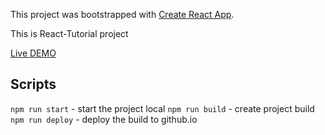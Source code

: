 This project was bootstrapped with [Create React App](https://github.com/facebookincubator/create-react-app).

This is React-Tutorial project

[Live DEMO](https://tereshka.github.io/react-tutorial)

## Scripts

`npm run start` - start the project local
`npm run build` - create project build
`npm run deploy` - deploy the build to github.io
